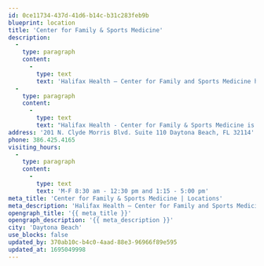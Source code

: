 ```yaml
---
id: 0ce11734-437d-41d6-b14c-b31c283feb9b
blueprint: location
title: 'Center for Family & Sports Medicine'
description:
  -
    type: paragraph
    content:
      -
        type: text
        text: 'Halifax Health – Center for Family and Sports Medicine has provided quality primary care to adults and children for over 35 years. Our practice includes eight board certified family medicine physicians, one board certified pediatrician, a PhD psychologist and 24 family medicine resident physicians. Our Sports Medicine services are provided by four board certified sports medicine physicians and a Sports Medicine Fellow.'
  -
    type: paragraph
    content:
      -
        type: text
        text: "Halifax Health - Center for Family & Sports Medicine is located on the Halifax Health Medical Center's campus in the 201 Building."
address: '201 N. Clyde Morris Blvd. Suite 110 Daytona Beach, FL 32114'
phone: 386.425.4165
visiting_hours:
  -
    type: paragraph
    content:
      -
        type: text
        text: 'M-F 8:30 am - 12:30 pm and 1:15 - 5:00 pm'
meta_title: 'Center for Family & Sports Medicine | Locations'
meta_description: 'Halifax Health – Center for Family and Sports Medicine has provided quality primary care to adults and children for over 35 years.'
opengraph_title: '{{ meta_title }}'
opengraph_description: '{{ meta_description }}'
city: 'Daytona Beach'
use_blocks: false
updated_by: 370ab10c-b4c0-4aad-88e3-96966f89e595
updated_at: 1695049998
---
```

